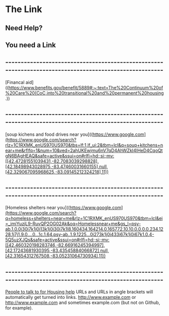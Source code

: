# The Link
## Need Help?
## You need a Link
## ------------------------------------------------------------------------------------------------------
[Financal aid]((https://www.benefits.gov/benefit/5889#:~:text=The%20Continuum%20of%20Care%20(CoC,into%20transitional%20and%20permanent%20housing.))
## ------------------------------------------------------------------------------------------------------
[soup kichens and food drives near you]((https://www.google.com](https://www.google.com/search?rlz=1C1RXMK_enUS970US970&tbs=lf:1,lf_ui:2&tbm=lcl&q=soup+kitchens+near+me&rflfq=1&num=10&ved=2ahUKEwjmu6nV7qD4AhWZkI4IHeD4CqoQtgN6BAgHEAQ&safe=active&ssui=on#rlfi=hd:;si:;mv:[[42.47281551039431,-82.7083039298828],[42.18498943028975,-83.47460031660155],null,[42.329067095968625,-83.09145212324218],11))
## ------------------------------------------------------------------------------------------------------
[Homeless shelters near you]((https://www.google.com](https://www.google.com/search?q=homeless+shelters+near+me&rlz=1C1RXMK_enUS970US970&tbm=lcl&ei=_imiYuzjL9-RuvQP2OG02Ak&oq=Homelessnear+me&gs_l=psy-ab.1.0.0i30i7k1j0i13k1j0i30i7k1l8.160434.164214.0.165772.10.10.0.0.0.0.234.1228.1j7j1.9.0....0...1c.1.64.psy-ab..1.9.1225...0i273k1j0i433i67k1j0i67k1.0.4-5Q5uzXJQs&safe=active&ssui=on#rlfi=hd:;si:;mv:[[42.460320198283746,-82.66916245394997],[42.17243681930395,-83.43545884066872],null,[42.31654312767508,-83.05231064730934],11))
## ------------------------------------------------------------------------------------------------------
[People to talk to for Housing help](https://www.michigan.gov/mshda/rental/cera)
URLs and URLs in angle brackets will automatically get turned into links. 
http://www.example.com or <http://www.example.com> and sometimes 
example.com (but not on Github, for example).
 
